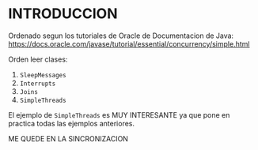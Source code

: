 # INTRODUCCION

Ordenado segun los tutoriales de Oracle de
Documentacion de Java:
https://docs.oracle.com/javase/tutorial/essential/concurrency/simple.html


Orden leer clases:

1. `SleepMessages`
2. `Interrupts`
3. `Joins`
4. `SimpleThreads`

El ejemplo de `SimpleThreads`
es MUY INTERESANTE ya que pone en practica
todas las ejemplos anteriores.

ME QUEDE EN LA SINCRONIZACION